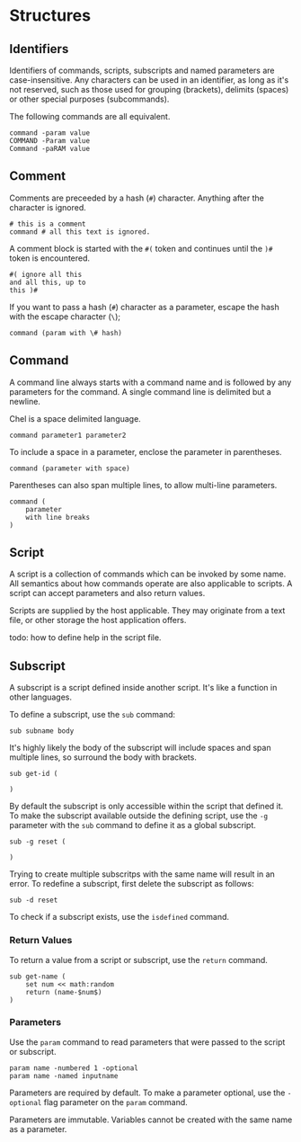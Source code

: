 # Structures #

## Identifiers ##

Identifiers of commands, scripts, subscripts and named parameters are case-insensitive. Any characters can be used in an identifier, as long as it's not reserved, such as those used for grouping (brackets), delimits (spaces) or other special purposes (subcommands).

The following commands are all equivalent.

    command -param value
    COMMAND -Param value
    Command -paRAM value

## Comment ##

Comments are preceeded by a hash (`#`) character. Anything after the character is ignored.

    # this is a comment
    command # all this text is ignored.

A comment block is started with the `#(` token and continues until the `)#` token is encountered.

    #( ignore all this
    and all this, up to
    this )#

If you want to pass a hash (`#`) character as a parameter, escape the hash with the escape character (`\`);

    command (param with \# hash)

## Command ##

A command line always starts with a command name and is followed by any parameters for the command. A single command line is delimited but a newline.

Chel is a space delimited language.

    command parameter1 parameter2

To include a space in a parameter, enclose the parameter in parentheses.

    command (parameter with space)

Parentheses can also span multiple lines, to allow multi-line parameters.

    command (
        parameter
        with line breaks
    )

## Script ##

A script is a collection of commands which can be invoked by some name. All semantics about how commands operate are also applicable to scripts. A script can accept parameters and also return values.

Scripts are supplied by the host applicable. They may originate from a text file, or other storage the host application offers.

todo: how to define help in the script file.

## Subscript ##

A subscript is a script defined inside another script. It's like a function in other languages.

To define a subscript, use the `sub` command:

    sub subname body

It's highly likely the body of the subscript will include spaces and span multiple lines, so surround the body with brackets.

    sub get-id (

    )

By default the subscript is only accessible within the script that defined it. To make the subscript available outside the defining script, use the `-g` parameter with the `sub` command to define it as a global subscript.

    sub -g reset (

    )

Trying to create multiple subscritps with the same name will result in an error. To redefine a subscript, first delete the subscript as follows:

    sub -d reset

To check if a subscript exists, use the `isdefined` command.

### Return Values ###

To return a value from a script or subscript, use the `return` command.

    sub get-name (
        set num << math:random
        return (name-$num$)
    )

### Parameters ###

Use the `param` command to read parameters that were passed to the script or subscript.

    param name -numbered 1 -optional
    param name -named inputname

Parameters are required by default. To make a parameter optional, use the `-optional` flag parameter on the `param` command.

Parameters are immutable. Variables cannot be created with the same name as a parameter.

